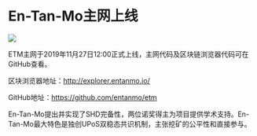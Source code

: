 # En-Tan-Mo主网上线

![](./md_image/news-pic30-1.jpg)

ETM主网于2019年11月27日12:00正式上线，主网代码及区块链浏览器代码可在GitHub查看。

区块浏览器地址：http://explorer.entanmo.io/

GitHub地址：https://github.com/entanmo/etm

En-Tan-Mo提出并实现了SHD完备性，两位诺奖得主为项目提供学术支持。En-Tan-Mo最大特色是独创UPoS双稳态共识机制，主张挖矿的公平性和直接参与。
